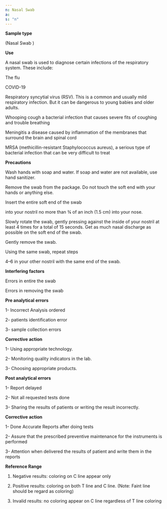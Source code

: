```yaml
---
n: Nasal Swab
a: 
s: "n"
---
```



__Sample type__ 

(Nasal Swab )

__Use__

A nasal swab is used to diagnose certain infections of the respiratory system. These include:

The flu 

COVID-19

Respiratory syncytial virus (RSV). This is a common and usually mild respiratory infection. But it can be dangerous to young babies and older adults.

 Whooping cough a bacterial infection that causes severe fits of coughing and trouble breathing  

Meningitis a disease caused by inflammation of the membranes that surround the brain and spinal cord

MRSA (methicillin-resistant Staphylococcus aureus), a serious type of bacterial infection that can be very difficult to treat


__Precautions__

Wash hands with soap and water. If soap and water are not available, use hand sanitizer.

Remove the swab from the package. Do not touch the soft end with your hands or anything else.

Insert the entire soft end of the swab

into your nostril no more than 3⁄4 of an inch (1.5 cm) into your nose.

Slowly rotate the swab, gently pressing against the inside of your nostril at least 4 times for a total of 15 seconds. Get as much nasal discharge as possible on the soft end of the swab.

Gently remove the swab.

Using the same swab, repeat steps

4–6 in your other nostril with the same end of the swab.


__Interfering factors__ 

Errors in entire the swab 

Errors in removing the swab 


__Pre analytical errors__ 

1- Incorrect Analysis ordered 

2- patients identification error

3- sample collection errors 

__Corrective action__ 

1- Using appropriate technology.

2- Monitoring quality indicators in the lab.

3- Choosing appropriate products.

__Post analytical errors__ 

1- Report delayed 

2- Not all requested tests done 

3- Sharing the results of patients or writing the result incorrectly.

__Corrective action__ 

1- Done Accurate Reports after doing tests 

2- Assure that the prescribed preventive maintenance for the instruments is performed 

3- Attention when delivered the results of patient and write them in the reports


__Reference Range__ 

1. Negative results: coloring on C line appear only 

2.  Positive results: coloring on both T line and C line. (Note: Faint line should be
 regard as coloring)

3.  Invalid results: no coloring appear on C line regardless of T line coloring